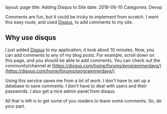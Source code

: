 layout: page
title: Adding Disqus to Site
date: 2018-06-10
Categories: Devop

Comments are fun, but it could be tricky to implement from scratch. I went this easy route, and used [Disqus](https://disqus.com), to add comments to my site.

## Why use disqus
I just added [Disqus](https://disqus.com/) to my application; it took about 10 minutes. Now, you can add comments to any of my blog posts. For example, scroll down on this page, and you should be able to add comments. You can check out the community/channel at [https://disqus.com/home/forums/programmerdays/](https://disqus.com/home/forums/programmerdays/). 

Using this service saves me from a lot of work. I don't have to set up a database to save comments. I don't have to deal with users and their passwords. I also get a nice admin panel from disqus. 

All that is left is to get some of you readers to leave some comments. So, do your part.
